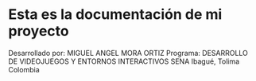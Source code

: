 # Esta es la documentación de mi proyecto

Desarrollado por: MIGUEL ANGEL MORA ORTIZ
Programa: DESARROLLO DE VIDEOJUEGOS Y ENTORNOS INTERACTIVOS
SENA
Ibagué, Tolima
Colombia
